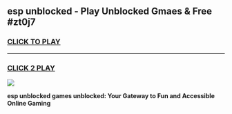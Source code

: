 
## esp unblocked - Play Unblocked Gmaes & Free #zt0j7
<h3>
<a href="https://news.freeplayer.one?title=esp_unblocked&ref=03M">CLICK TO PLAY</a></h3>
<hr>

<h3>
<a href="https://news.freeplayer.one?title=esp_unblocked&ref=03M">CLICK 2 PLAY</a>
  
</h3>

<a href="https://news.freeplayer.one?title=esp_unblocked&ref=03M"><img src="https://clearcache.store/games.png"></a>


**esp unblocked games unblocked: Your Gateway to Fun and Accessible Online Gaming**
